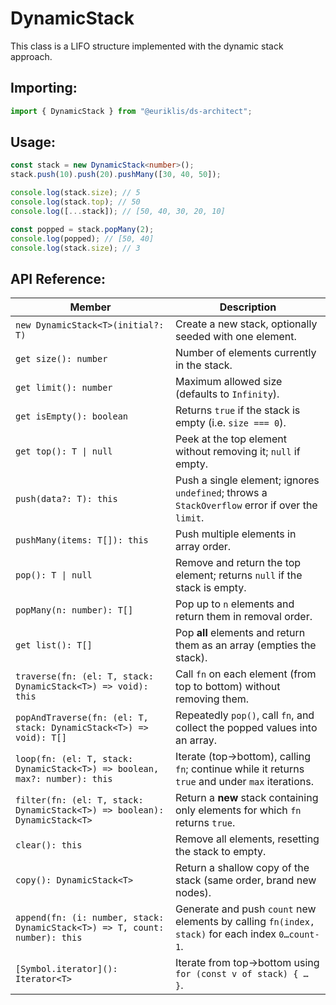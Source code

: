 # DynamicStack<T>

This class is a LIFO structure implemented with the dynamic stack approach.

## Importing:

```ts
import { DynamicStack } from "@euriklis/ds-architect";
```

## Usage:

```ts
const stack = new DynamicStack<number>();
stack.push(10).push(20).pushMany([30, 40, 50]);

console.log(stack.size); // 5
console.log(stack.top); // 50
console.log([...stack]); // [50, 40, 30, 20, 10]

const popped = stack.popMany(2);
console.log(popped); // [50, 40]
console.log(stack.size); // 3
```

## API Reference:

| Member                                                                      | Description                                                                                      |
| --------------------------------------------------------------------------- | ------------------------------------------------------------------------------------------------ |
| `new DynamicStack<T>(initial?: T)`                                          | Create a new stack, optionally seeded with one element.                                          |
| `get size(): number`                                                        | Number of elements currently in the stack.                                                       |
| `get limit(): number`                                                       | Maximum allowed size (defaults to `Infinity`).                                                   |
| `get isEmpty(): boolean`                                                    | Returns `true` if the stack is empty (i.e. `size === 0`).                                        |
| `get top(): T \| null`                                                      | Peek at the top element without removing it; `null` if empty.                                    |
| `push(data?: T): this`                                                      | Push a single element; ignores `undefined`; throws a `StackOverflow` error if over the `limit`.  |
| `pushMany(items: T[]): this`                                                | Push multiple elements in array order.                                                           |
| `pop(): T \| null`                                                          | Remove and return the top element; returns `null` if the stack is empty.                         |
| `popMany(n: number): T[]`                                                   | Pop up to `n` elements and return them in removal order.                                         |
| `get list(): T[]`                                                           | Pop **all** elements and return them as an array (empties the stack).                            |
| `traverse(fn: (el: T, stack: DynamicStack<T>) => void): this`               | Call `fn` on each element (from top to bottom) without removing them.                            |
| `popAndTraverse(fn: (el: T, stack: DynamicStack<T>) => void): T[]`          | Repeatedly `pop()`, call `fn`, and collect the popped values into an array.                      |
| `loop(fn: (el: T, stack: DynamicStack<T>) => boolean, max?: number): this`  | Iterate (top→bottom), calling `fn`; continue while it returns `true` and under `max` iterations. |
| `filter(fn: (el: T, stack: DynamicStack<T>) => boolean): DynamicStack<T>`   | Return a **new** stack containing only elements for which `fn` returns `true`.                   |
| `clear(): this`                                                             | Remove all elements, resetting the stack to empty.                                               |
| `copy(): DynamicStack<T>`                                                   | Return a shallow copy of the stack (same order, brand new nodes).                                |
| `append(fn: (i: number, stack: DynamicStack<T>) => T, count: number): this` | Generate and push `count` new elements by calling `fn(index, stack)` for each index `0…count-1`. |
| `[Symbol.iterator](): Iterator<T>`                                          | Iterate from top→bottom using `for (const v of stack) { … }`.                                    |
